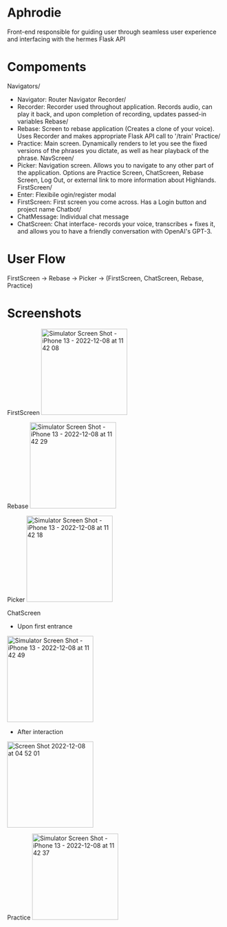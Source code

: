 # Aphrodie
Front-end responsible for guiding user through seamless user experience and interfacing with the hermes Flask API

# Compoments

Navigators/
- Navigator: Router Navigator
Recorder/
- Recorder: Recorder used throughout application. Records audio, can play it back, and upon completion of recording, updates passed-in variables
Rebase/
- Rebase: Screen to rebase application (Creates a clone of your voice). Uses Recorder and makes appropriate Flask API call to '/train'
Practice/
- Practice: Main screen. Dynamically renders to let you see the fixed versions of the phrases you dictate, as well as hear playback of the phrase.
NavScreen/
- Picker: Navigation screen. Allows you to navigate to any other part of the application. Options are Practice Screen, ChatScreen, Rebase Screen, Log Out, or external link to more information about Highlands.
FirstScreen/
- Enter:  Flexibile ogin/register modal  
- FirstScreen: First screen you come across. Has a Login button and project name
Chatbot/
- ChatMessage: Individual chat message
- ChatScreen: Chat interface- records your voice, transcribes + fixes it, and allows you to have a friendly conversation with OpenAI's GPT-3.


# User Flow

FirstScreen -> Rebase -> Picker -> (FirstScreen, ChatScreen, Rebase, Practice)

# Screenshots


FirstScreen
<img width="200" alt="Simulator Screen Shot - iPhone 13 - 2022-12-08 at 11 42 08" src="https://user-images.githubusercontent.com/92952901/206552430-f3db713a-25e2-472f-9e7d-e09e2719524f.png">

Rebase
<img width="200" alt="Simulator Screen Shot - iPhone 13 - 2022-12-08 at 11 42 29" src="https://user-images.githubusercontent.com/92952901/206552458-64a3f12e-2905-4347-a837-37b25587c46e.png">



Picker
<img src="https://user-images.githubusercontent.com/92952901/206552473-869f5cae-1fcb-44d0-997c-4ea04c9c115a.png" alt="Simulator Screen Shot - iPhone 13 - 2022-12-08 at 11 42 18" width="200"/>



ChatScreen
- Upon first entrance
<img width="200" alt="Simulator Screen Shot - iPhone 13 - 2022-12-08 at 11 42 49" src="https://user-images.githubusercontent.com/92952901/206552488-08aeb3d5-1f70-4d12-ae5e-ea1bc2a367d7.png">


- After interaction
<img width="200" alt="Screen Shot 2022-12-08 at 04 52 01" src="https://user-images.githubusercontent.com/92952901/206552496-770926e6-26cb-4e58-ba70-17804fd4f536.png">



Practice
<img width="200" alt="Simulator Screen Shot - iPhone 13 - 2022-12-08 at 11 42 37" src="https://user-images.githubusercontent.com/92952901/206552556-bfb16cfd-c417-473e-ae3e-44f583e728b9.png">


